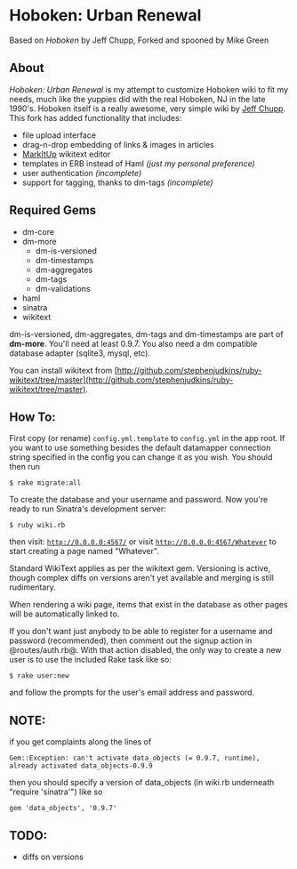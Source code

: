 # Hoboken: Urban Renewal
Based on _Hoboken_ by Jeff Chupp,
Forked and spooned by Mike Green

## About
_Hoboken: Urban Renewal_ is my attempt to customize Hoboken wiki to fit my needs, much like the yuppies did with the real Hoboken, NJ in the late 1990's. Hoboken itself is a really awesome, very simple wiki by [Jeff Chupp](http://semanticart.com). This fork has added functionality that includes:

* file upload interface
* drag-n-drop embedding of links & images in articles
* [MarkItUp](http://markitup.jaysalvat.com/) wikitext editor
* templates in ERB instead of Haml _(just my personal preference)_
* user authentication _(incomplete)_
* support for tagging, thanks to dm-tags _(incomplete)_

## Required Gems
* dm-core
* dm-more
	* dm-is-versioned
	* dm-timestamps
	* dm-aggregates
	* dm-tags
	* dm-validations
* haml
* sinatra
* wikitext

dm-is-versioned, dm-aggregates, dm-tags and dm-timestamps are part of __dm-more__.  You'll need at least 0.9.7.  You also need a dm compatible database adapter (sqlite3, mysql, etc).

You can install wikitext from [http://github.com/stephenjudkins/ruby-wikitext/tree/master](http://github.com/stephenjudkins/ruby-wikitext/tree/master).

## How To:

First copy (or rename) <code>config.yml.template</code> to <code>config.yml</code> in the app root. If you want to use something besides the default datamapper connection string specified in the config you can change it as you wish. You should then run

	$ rake migrate:all

To create the database and your username and password. Now you're ready to run Sinatra's development server:

	$ ruby wiki.rb

then visit: <code>http://0.0.0.0:4567/</code> or visit <code>http://0.0.0.0:4567/Whatever</code> to start creating a page named "Whatever".

Standard WikiText applies as per the wikitext gem. Versioning is active, though complex diffs on versions aren't yet available and merging is still rudimentary.

When rendering a wiki page, items that exist in the database as other pages will be automatically linked to.

If you don't want just anybody to be able to register for a username and password (recommended), then comment out the signup action in @routes/auth.rb@. With that action disabled, the only way to create a new user is to use the included Rake task like so:

	$ rake user:new

and follow the prompts for the user's email address and password.

## NOTE:

if you get complaints along the lines of

    Gem::Exception: can't activate data_objects (= 0.9.7, runtime), already activated data_objects-0.9.9

then you should specify a version of data\_objects (in wiki.rb underneath "require 'sinatra'") like so

    gem 'data_objects', '0.9.7'

## TODO:
* diffs on versions